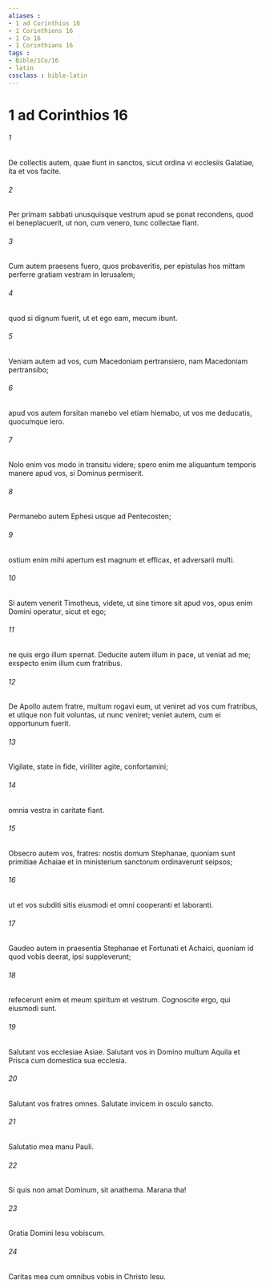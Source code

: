 ```yaml
---
aliases : 
- 1 ad Corinthios 16
- 1 Corinthiens 16
- 1 Co 16
- 1 Corinthians 16
tags : 
- Bible/1Co/16
- latin
cssclass : bible-latin
---
```


# 1 ad Corinthios 16

###### 1
De collectis autem, quae fiunt in sanctos, sicut ordina vi ecclesiis Galatiae, ita et vos facite. 
###### 2
Per primam sabbati unusquisque vestrum apud se ponat recondens, quod ei beneplacuerit, ut non, cum venero, tunc collectae fiant. 
###### 3
Cum autem praesens fuero, quos probaveritis, per epistulas hos mittam perferre gratiam vestram in Ierusalem; 
###### 4
quod si dignum fuerit, ut et ego eam, mecum ibunt.
###### 5
Veniam autem ad vos, cum Macedoniam pertransiero, nam Macedoniam pertransibo; 
###### 6
apud vos autem forsitan manebo vel etiam hiemabo, ut vos me deducatis, quocumque iero. 
###### 7
Nolo enim vos modo in transitu videre; spero enim me aliquantum temporis manere apud vos, si Dominus permiserit. 
###### 8
Permanebo autem Ephesi usque ad Pentecosten; 
###### 9
ostium enim mihi apertum est magnum et efficax, et adversarii multi. 
###### 10
Si autem venerit Timotheus, videte, ut sine timore sit apud vos, opus enim Domini operatur, sicut et ego; 
###### 11
ne quis ergo illum spernat. Deducite autem illum in pace, ut veniat ad me; exspecto enim illum cum fratribus. 
###### 12
De Apollo autem fratre, multum rogavi eum, ut veniret ad vos cum fratribus, et utique non fuit voluntas, ut nunc veniret; veniet autem, cum ei opportunum fuerit.
###### 13
Vigilate, state in fide, viriliter agite, confortamini; 
###### 14
omnia vestra in caritate fiant. 
###### 15
Obsecro autem vos, fratres: nostis domum Stephanae, quoniam sunt primitiae Achaiae et in ministerium sanctorum ordinaverunt seipsos; 
###### 16
ut et vos subditi sitis eiusmodi et omni cooperanti et laboranti. 
###### 17
Gaudeo autem in praesentia Stephanae et Fortunati et Achaici, quoniam id quod vobis deerat, ipsi suppleverunt; 
###### 18
refecerunt enim et meum spiritum et vestrum. Cognoscite ergo, qui eiusmodi sunt.
###### 19
Salutant vos ecclesiae Asiae. Salutant vos in Domino multum Aquila et Prisca cum domestica sua ecclesia. 
###### 20
Salutant vos fratres omnes. Salutate invicem in osculo sancto.
###### 21
Salutatio mea manu Pauli. 
###### 22
Si quis non amat Dominum, sit anathema. Marana tha!
###### 23
Gratia Domini Iesu vobiscum. 
###### 24
Caritas mea cum omnibus vobis in Christo Iesu.
